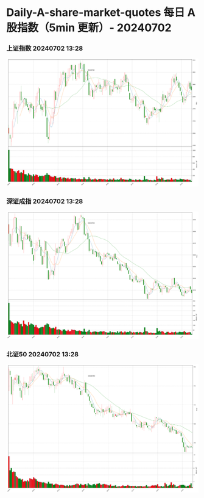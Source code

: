 
# Daily-A-share-market-quotes 每日 A 股指数（5min 更新）- 20240702

### 上证指数 20240702 13:28
![](./fig/2024/7/20240702-sh000001.png)

### 深证成指 20240702 13:28
![](./fig/2024/7/20240702-sz399001.png)

### 北证50 20240702 13:28
![](./fig/2024/7/20240702-bj899050.png)
